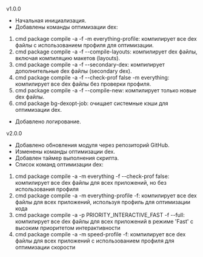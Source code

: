 v1.0.0
- Начальная инициализация.
- Добавлены команды оптимизации dex:
1. cmd package compile -a -f -m everything-profile: компилирует все dex файлы с использованием профиля для оптимизации.
2. cmd package compile -a -f --compile-layouts: компилирует dex файлы, включая компиляцию макетов (layouts).
3. cmd package compile -a -f --secondary-dex: компилирует дополнительные dex файлы (secondary dex).
4. cmd package compile -a -f --check-prof false -m everything: компилирует все dex файлы без проверки профиля.
5. cmd package compile -a -f --compile-new: компилирует только новые dex файлы.
6. cmd package bg-dexopt-job: очищает системные кэши для оптимизации dex.
- Добавлено логирование.

v2.0.0
- Добавлено обновления модуля через репозиторий GitHub.
- Изменены команды оптимизации dex.
- Добавлен таймер выполнения скрипта.
- Список команд оптимизации dex:
1. cmd package compile -a -m everything -f --check-prof false: компилирует все dex файлы для всех приложений, но без использования профиля
2. cmd package compile -a -m everything-profile -f: компилирует все dex файлы для всех приложений, используя профиль для оптимизации кода
3. cmd package compile -a -p PRIORITY_INTERACTIVE_FAST -f --full: компилирует все dex файлы для всех приложений в режиме 'Fast' с высоким приоритетом интерактивности
4. cmd package compile -a -m speed-profile -f: компилирует все dex файлы для всех приложений с использованием профиля для оптимизации скорости
